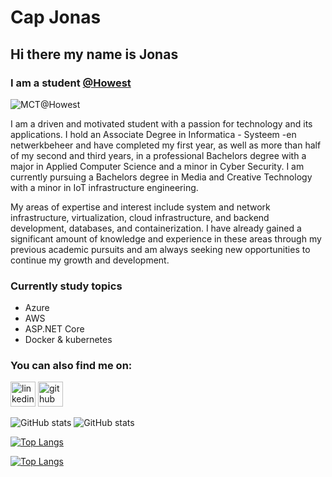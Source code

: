 # Cap Jonas
## Hi there my name is Jonas
### I am a student [@Howest](https://www.howest.be/en)

![MCT@Howest](https://media.discordapp.net/attachments/1039106944318836796/1039457443752722452/Howest-logo-mct.png)

I am a driven and motivated student with a passion for technology and its applications. I hold an Associate Degree in Informatica - Systeem -en netwerkbeheer and have completed my first year, as well as more than half of my second and third years, in a professional Bachelors degree with a major in Applied Computer Science and a minor in Cyber Security. I am currently pursuing a Bachelors degree in Media and Creative Technology with a minor in IoT infrastructure engineering.

My areas of expertise and interest include system and network infrastructure, virtualization, cloud infrastructure, and backend development, databases, and containerization. I have already gained a significant amount of knowledge and experience in these areas through my previous academic pursuits and am always seeking new opportunities to continue my growth and development.

### Currently study topics
- Azure
- AWS
- ASP.NET Core
- Docker & kubernetes

### You can also find me on:
[<img src='https://cdn.jsdelivr.net/npm/simple-icons@3.0.1/icons/linkedin.svg' alt='linkedin' height='40'>](https://www.linkedin.com/in/jonas-cap/)
[<img src='https://cdn.jsdelivr.net/npm/simple-icons@3.0.1/icons/github.svg' alt='github' height='40'>](https://github.com/jonascap98)  


![GitHub stats](https://github-readme-stats.vercel.app/api?username=JonasCappe&show_icons=true)
![GitHub stats](https://github-readme-stats.vercel.app/api?username=jonascap98&show_icons=true)  


[![Top Langs](https://github-readme-stats.vercel.app/api/top-langs/?username=JonasCappe)](https://github.com/anuraghazra/github-readme-stats)

[![Top Langs](https://github-readme-stats.vercel.app/api/top-langs/?username=jonascap98)](https://github.com/anuraghazra/github-readme-stats)



<!--![GitHub Activity Graph](https://activity-graph.herokuapp.com/graph?username=JonasCappe)-->
